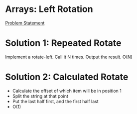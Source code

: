 # Arrays: Left Rotation

[Problem Statement](https://www.hackerrank.com/challenges/ctci-array-left-rotation)

# Solution 1: Repeated Rotate

Implement a rotate-left.  Call it N times.  Output the result.  O(N)

# Solution 2: Calculated Rotate

* Calculate the offset of which item will be in position 1
* Split the string at that point
* Put the last half first, and the first half last
* O(1)